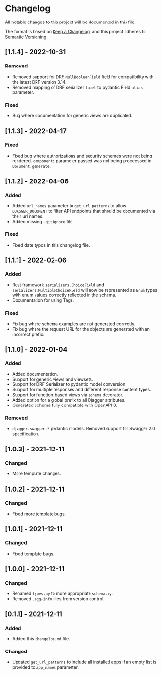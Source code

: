 # Changelog
All notable changes to this project will be documented in this file.

The format is based on [Keep a Changelog](https://keepachangelog.com/en/1.0.0/),
and this project adheres to [Semantic Versioning](https://semver.org/spec/v2.0.0.html).

## [1.1.4] - 2022-10-31

### Removed

- Removed support for DRF `NullBooleanField` field for compatibility with the latest DRF version 3.14.
- Removed mapping of DRF serializer `label` to pydantic Field `alias` parameter.

### Fixed

- Bug where documentation for generic views are duplicated.

## [1.1.3] - 2022-04-17

### Fixed

- Fixed bug where authorizations and security schemes were not being rendered. `components` parameter passed was not being proceessed in `Document.generate`.

## [1.1.2] - 2022-04-06

### Added
- Added `url_names` parameter to `get_url_patterns` to allow `DJAGGER_DOCUMENT` to filter API endpoints that should be documented via their url names.
- Added missing `.gitignore` file.

### Fixed
- Fixed date typos in this changelog file.

## [1.1.1] - 2022-02-06
### Added
- Rest framework ``serializers.ChoiceField`` and ``serializers.MultipleChoiceField`` will now be represented as ``Enum`` types with enum values correctly reflected in the schema.
- Documentation for using Tags.

### Fixed
- Fix bug where schema examples are not generated correctly.
- Fix bug where the request URL for the objects are generated with an incorrect prefix.

## [1.1.0] - 2022-01-04
### Added
- Added documentation.
- Support for generic views and viewsets.
- Support for DRF Serializer to pydantic model conversion.
- Support for multiple responses and different response content types.
- Support for function-based views via ``schema`` decorator.
- Added option for a global prefix to all Djagger attributes.
- Generated schema fully compatible with OpenAPI 3.

### Removed
- `djagger.swagger.*` pydantic models. Removed support for Swagger 2.0 specification.

## [1.0.3] - 2021-12-11

### Changed
- More template changes.

## [1.0.2] - 2021-12-11

### Changed
- Fixed more template bugs.

## [1.0.1] - 2021-12-11

### Changed
- Fixed template bugs.

## [1.0.0] - 2021-12-11

### Changed
- Renamed `types.py` to more appropriate `schema.py`.
- Removed `.egg-info` files from version control.

## [0.1.1] - 2021-12-11

### Added
- Added this `changelog.md` file.

### Changed
- Updated `get_url_patterns` to include all installed apps if an empty list is provided to `app_names` parameter.
